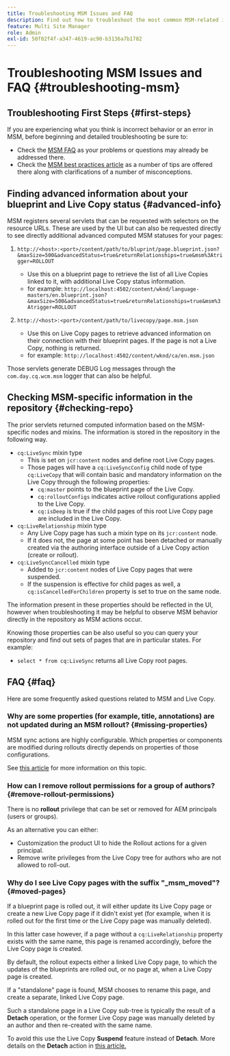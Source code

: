 ```yaml
---
title: Troubleshooting MSM Issues and FAQ
description: Find out how to troubleshoot the most common MSM-related issues and get answers the most common MSM-related questions.
feature: Multi Site Manager
role: Admin
exl-id: 50f02f4f-a347-4619-ac90-b3136a7b1782
---
```

# Troubleshooting MSM Issues and FAQ {#troubleshooting-msm}

## Troubleshooting First Steps {#first-steps}

If you are experiencing what you think is incorrect behavior or an error in MSM, before beginning and detailed troubleshooting be sure to:

* Check the [MSM FAQ](#faq) as your problems or questions may already be addressed there.
* Check the [MSM best practices article](best-practices.md) as a number of tips are offered there along with clarifications of a number of misconceptions.

## Finding advanced information about your blueprint and Live Copy status {#advanced-info}

MSM registers several servlets that can be requested with selectors on the resource URLs. These are used by the UI but can also be requested directly to see directly additional advanced computed MSM statuses for your pages:

1. `http://<host>:<port>/content/path/to/bluprint/page.blueprint.json?&maxSize=500&advancedStatus=true&returnRelationships=true&msm%3Atrigger=ROLLOUT`
   * Use this on a blueprint page to retrieve the list of all Live Copies linked to it, with additional Live Copy status information.
   * for example:
     `http://localhost:4502/content/wknd/language-masters/en.blueprint.json?&maxSize=500&advancedStatus=true&returnRelationships=true&msm%3Atrigger=ROLLOUT`

1. `http://<host>:<port>/content/path/to/livecopy/page.msm.json`
   * Use this on Live Copy pages to retrieve advanced information on their connection with their blueprint pages. If the page is not a Live Copy, nothing is returned.
   * for example:
     `http://localhost:4502/content/wknd/ca/en.msm.json`

Those servlets generate DEBUG Log messages through the `com.day.cq.wcm.msm` logger that can also be helpful.

## Checking MSM-specific information in the repository {#checking-repo}

The prior servlets returned computed information based on the MSM-specific nodes and mixins. The information is stored in the repository in the following way.

* `cq:LiveSync` mixin type
  * This is set on `jcr:content` nodes and define root Live Copy pages.
  * Those pages will have a `cq:LiveSyncConfig` child node of type `cq:LiveCopy` that will contain basic and mandatory information on the Live Copy through the following properties:
    * `cq:master` points to the blueprint page of the Live Copy.
    * `cq:rolloutConfigs` indicates active rollout configurations applied to the Live Copy.
    * `cq:isDeep` is true if the child pages of this root Live Copy page are included in the Live Copy.
* `cq:LiveRelationship` mixin type
  * Any Live Copy page has such a mixin type on its `jcr:content` node.
  * If it does not, the page at some point has been detached or manually created via the authoring interface outside of a Live Copy action (create or rollout).
* `cq:LiveSyncCancelled` mixin type
  * Added to `jcr:content` nodes of Live Copy pages that were suspended.
  * If the suspension is effective for child pages as well, a `cq:isCancelledForChildren` property is set to true on the same node.

The information present in these properties should be reflected in the UI, however when troubleshooting it may be helpful to observe MSM behavior directly in the repository as MSM actions occur.

Knowing those properties can be also useful so you can query your repository and find out sets of pages that are in particular states. For example:

* `select * from cq:LiveSync` returns all Live Copy root pages.

## FAQ {#faq}

Here are some frequently asked questions related to MSM and Live Copy.

### Why are some properties (for example, title, annotations) are not updated during an MSM rollout? {#missing-properties}

MSM sync actions are highly configurable. Which properties or components are modified during rollouts directly depends on properties of those configurations.

See [this article](best-practices.md) for more information on this topic.

### How can I remove rollout permissions for a group of authors? {#remove-rollout-permissions}

There is no **rollout** privilege that can be set or removed for AEM principals (users or groups).

As an alternative you can either:

* Customization the product UI to hide the Rollout actions for a given principal.
* Remove write privileges from the Live Copy tree for authors who are not allowed to roll-out.

### Why do I see Live Copy pages with the suffix "_msm_moved"? {#moved-pages}

If a blueprint page is rolled out, it will either update its Live Copy page or create a new Live Copy page if it didn't exist yet (for example, when it is rolled out for the first time or the Live Copy page was manually deleted).

In this latter case however, if a page without a `cq:LiveRelationship` property exists with the same name, this page is renamed accordingly, before the Live Copy page is created.

By default, the rollout expects either a linked Live Copy page, to which the updates of the blueprints are rolled out, or no page at, when a Live Copy page is created.

If a "standalone" page is found, MSM chooses to rename this page, and create a separate, linked Live Copy page.

Such a standalone page in a Live Copy sub-tree is typically the result of a **Detach** operation, or the former Live Copy page was manually deleted by an author and then re-created with the same name.

To avoid this use the Live Copy **Suspend** feature instead of **Detach**. More details on the **Detach** action in [this article.](creating-live-copies.md)
